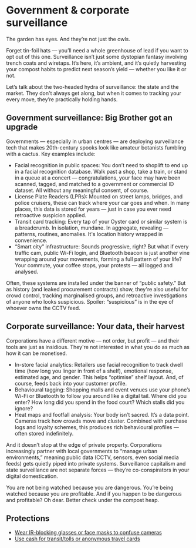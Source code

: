 # Government & corporate surveillance

The garden has eyes. And they’re not just the owls.

Forget tin-foil hats — you’ll need a whole greenhouse of lead if you want to opt out of this one. Surveillance isn’t 
just some dystopian fantasy involving trench coats and wiretaps. It’s here, it’s ambient, and it’s quietly harvesting 
your compost habits to predict next season’s yield — whether you like it or not.

Let’s talk about the two-headed hydra of surveillance: the state and the market. They don't always get along, but 
when it comes to tracking your every move, they’re practically holding hands.

## Government surveillance: Big Brother got an upgrade

Governments — especially in urban centres — are deploying surveillance tech that makes 20th-century spooks look like amateur botanists fumbling with a cactus. Key examples include:

* Facial recognition in public spaces: You don’t need to shoplift to end up in a facial recognition database. Walk past a shop, take a train, or stand in a queue at a concert — congratulations, your face may have been scanned, tagged, and matched to a government or commercial ID dataset. All without any meaningful consent, of course.
* License Plate Readers (LPRs): Mounted on street lamps, bridges, and police cruisers, these can track where your car goes and when. In many places, this data is stored for years — just in case you ever need retroactive suspicion applied.
* Transit card tracking: Every tap of your Oyster card or similar system is a breadcrumb. In isolation, mundane. In aggregate, revealing — patterns, routines, anomalies. It's location history wrapped in convenience.
* “Smart city” infrastructure: Sounds progressive, right? But what if every traffic cam, public Wi-Fi login, and Bluetooth beacon is just another vine wrapping around your movements, forming a full pattern of your life? Your commute, your coffee stops, your protests — all logged and analysed.

Often, these systems are installed under the banner of “public safety.” But as history (and leaked procurement 
contracts) show, they're also useful for crowd control, tracking marginalised groups, and retroactive investigations 
of anyone who looks suspicious. Spoiler: “suspicious” is in the eye of whoever owns the CCTV feed.

## Corporate surveillance: Your data, their harvest

Corporations have a different motive — not order, but profit — and their tools are just as insidious. They're not 
interested in what you do as much as how it can be monetised.

* In-store facial analytics: Retailers use facial recognition to track dwell time (how long you linger in front of a shelf), emotional response, estimated age, and gender. This helps “optimise” shelf layout. And, of course, feeds back into your customer profile.
* Behavioural tagging: Shopping malls and event venues use your phone’s Wi-Fi or Bluetooth to follow you around like a digital tail. Where did you enter? How long did you spend in the food court? Which stalls did you ignore?
* Heat maps and footfall analysis: Your body isn’t sacred. It’s a data point. Cameras track how crowds move and cluster. Combined with purchase logs and loyalty schemes, this produces rich behavioural profiles — often stored indefinitely.

And it doesn’t stop at the edge of private property. Corporations increasingly partner with local governments to 
“manage urban environments,” meaning public data (CCTV, sensors, even social media feeds) gets quietly piped into 
private systems. Surveillance capitalism and state surveillance are not separate forces — they’re co-conspirators 
in your digital domestication.

You are not being watched because you are dangerous. You’re being watched because you are profitable. And if you 
happen to be dangerous and profitable? Oh dear. Better check under the compost heap.

## Protections

* [Wear IR-blocking glasses or face masks to confuse cameras](../pii/bigbrother.md)
* [Use cash for transit/tolls or anonymous travel cards](../pii/payment.md)
